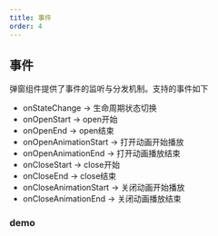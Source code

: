```yaml
---
title: 事件
order: 4
---
```


## 事件

弹窗组件提供了事件的监听与分发机制。支持的事件如下

 - onStateChange -> 生命周期状态切换
 - onOpenStart -> open开始
 - onOpenEnd -> open结束
 - onOpenAnimationStart -> 打开动画开始播放
 - onOpenAnimationEnd -> 打开动画播放结束
 - onCloseStart -> close开始
 - onCloseEnd -> close结束
 - onCloseAnimationStart -> 关闭动画开始播放
 - onCloseAnimationEnd -> 关闭动画播放结束

### demo

<code src='../examples/event.tsx' ></code>
